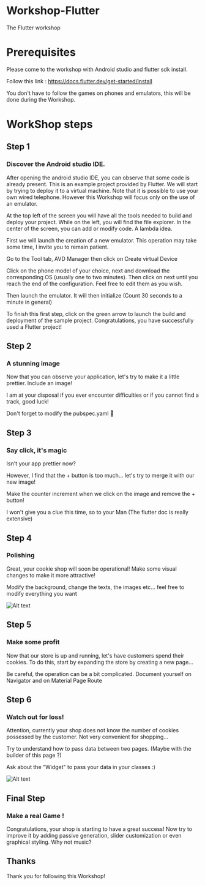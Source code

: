 # Workshop-Flutter
The Flutter workshop

# Prerequisites

Please come to the workshop with Android studio and flutter sdk install.

Follow this link : https://docs.flutter.dev/get-started/install

You don't have to follow the games on phones and emulators, this will be done during the Workshop.

# WorkShop steps

## Step 1
### Discover the Android studio IDE.

After opening the android studio IDE, you can observe that some code is already present. This is an example project provided by Flutter. We will start by trying to deploy it to a virtual machine. Note that it is possible to use your own wired telephone. However this Workshop will focus only on the use of an emulator.

At the top left of the screen you will have all the tools needed to build and deploy your project. While on the left, you will find the file explorer. In the center of the screen, you can add or modify code. A lambda idea.

First we will launch the creation of a new emulator. This operation may take some time, I invite you to remain patient.

Go to the Tool tab, AVD Manager then click on Create virtual Device

Click on the phone model of your choice, next and download the corresponding OS (usually one to two minutes). Then click on next until you reach the end of the configuration. Feel free to edit them as you wish.

Then launch the emulator. It will then initialize (Count 30 seconds to a minute in general)

To finish this first step, click on the green arrow to launch the build and deployment of the sample project. Congratulations, you have successfully used a Flutter project!

## Step 2
### A stunning image

Now that you can observe your application, let's try to make it a little prettier. Include an image!

I am at your disposal if you ever encounter difficulties or if you cannot find a track, good luck!

Don't forget to modify the pubspec.yaml :eyes:

## Step 3
### Say click, it's magic

Isn't your app prettier now?

However, I find that the + button is too much... let's try to merge it with our new image!

Make the counter increment when we click on the image and remove the + button!

I won't give you a clue this time, so to your Man (The flutter doc is really extensive)

## Step 4
### Polishing

Great, your cookie shop will soon be operational! Make some visual changes to make it more attractive!

Modify the background, change the texts, the images etc... feel free to modify everything you want

![Alt text](assets/part_one.png?raw=true "Example")

## Step 5
### Make some profit

Now that our store is up and running, let's have customers spend their cookies. To do this, start by expanding the store by creating a new page...

Be careful, the operation can be a bit complicated. Document yourself on Navigator and on Material Page Route

## Step 6
### Watch out for loss!

Attention, currently your shop does not know the number of cookies possessed by the customer. Not very convenient for shopping...

Try to understand how to pass data between two pages. (Maybe with the builder of this page ?)

Ask about the "Widget" to pass your data in your classes :)

![Alt text](assets/part_two.png?raw=true "Example")

## Final Step
### Make a real Game !

Congratulations, your shop is starting to have a great success! Now try to improve it by adding passive generation, slider customization or even graphical styling. Why not music?

## Thanks

Thank you for following this Workshop!
